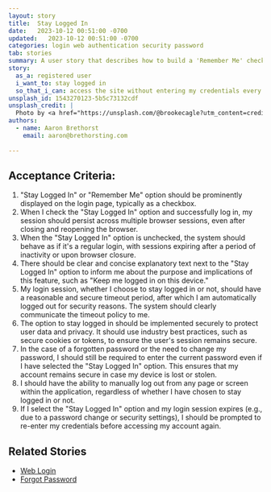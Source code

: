 ```yaml
---
layout: story
title:  Stay Logged In
date:   2023-10-12 00:51:00 -0700
updated:   2023-10-12 00:51:00 -0700
categories: login web authentication security password
tab: stories
summary: A user story that describes how to build a 'Remember Me' checkbox feature on a login page.
story:
  as_a: registered user
  i_want_to: stay logged in
  so_that_i_can: access the site without entering my credentials every time
unsplash_id: 1543270123-5b5c73132cdf
unsplash_credit: |
  Photo by <a href="https://unsplash.com/@brookecagle?utm_content=creditCopyText&utm_medium=referral&utm_source=unsplash">Brooke Cagle</a> on <a href="https://unsplash.com/photos/YpefHkUc8BQ?utm_content=creditCopyText&utm_medium=referral&utm_source=unsplash">Unsplash</a>
authors:
  - name: Aaron Brethorst
    email: aaron@brethorsting.com
  
---
```


## Acceptance Criteria:

1. "Stay Logged In" or "Remember Me" option should be prominently displayed on the login page, typically as a checkbox.
1. When I check the "Stay Logged In" option and successfully log in, my session should persist across multiple browser sessions, even after closing and reopening the browser.
1. When the "Stay Logged In" option is unchecked, the system should behave as if it's a regular login, with sessions expiring after a period of inactivity or upon browser closure.
1. There should be clear and concise explanatory text next to the "Stay Logged In" option to inform me about the purpose and implications of this feature, such as "Keep me logged in on this device."
1. My login session, whether I choose to stay logged in or not, should have a reasonable and secure timeout period, after which I am automatically logged out for security reasons. The system should clearly communicate the timeout policy to me.
1. The option to stay logged in should be implemented securely to protect user data and privacy. It should use industry best practices, such as secure cookies or tokens, to ensure the user's session remains secure.
1. In the case of a forgotten password or the need to change my password, I should still be required to enter the current password even if I have selected the "Stay Logged In" option. This ensures that my account remains secure in case my device is lost or stolen.
1. I should have the ability to manually log out from any page or screen within the application, regardless of whether I have chosen to stay logged in or not.
1. If I select the "Stay Logged In" option and my login session expires (e.g., due to a password change or security settings), I should be prompted to re-enter my credentials before accessing my account again.

## Related Stories

* [Web Login](/stories/web-login)
* [Forgot Password](/stories/forgot-password)
